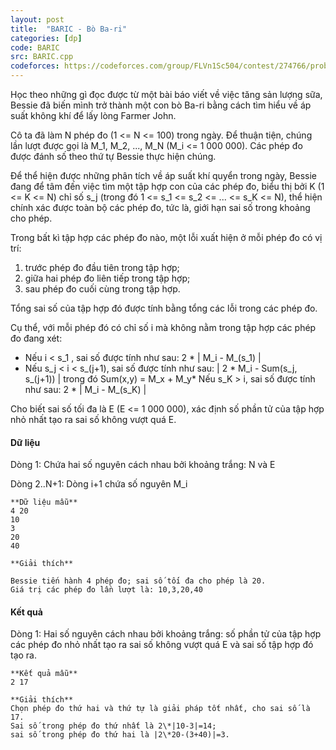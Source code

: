 ```yaml
---
layout: post
title:  "BARIC - Bò Ba-ri"
categories: [dp]
code: BARIC
src: BARIC.cpp
codeforces: https://codeforces.com/group/FLVn1Sc504/contest/274766/problem/M
---
```



Học theo những gì đọc được từ một bài báo viết về việc tăng sản lượng sữa, Bessie đã biến mình trở thành một con bò Ba-ri bằng cách tìm hiểu về áp suất không khí để lấy lòng Farmer John.

Cô ta đã làm N phép đo (1 <= N <= 100) trong ngày. Để thuận tiện, chúng lần lượt được gọi là M\_1, M\_2, ..., M\_N (M\_i <= 1 000 000). Các phép đo được đánh số theo thứ tự Bessie thực hiện chúng.

Để thể hiện được những phân tích về áp suất khí quyển trong ngày, Bessie đang để tâm đến việc tìm một tập hợp con của các phép đo, biểu thị bởi K (1 <= K <= N) chỉ số s\_j (trong đó 1 <= s\_1 <= s\_2 <= ... <= s\_K <= N), thể hiện chính xác được toàn bộ các phép đo, tức là, giới hạn sai số trong khoảng cho phép.

Trong bất kì tập hợp các phép đo nào, một lỗi xuất hiện ở mỗi phép đo có vị trí:

1.  trước phép đo đầu tiên trong tập hợp;
2.  giữa hai phép đo liên tiếp trong tập hợp;
3.  sau phép đo cuối cùng trong tập hợp.

Tổng sai số của tập hợp đó được tính bằng tổng các lỗi trong các phép đo.

Cụ thể, với mỗi phép đó có chỉ số i mà không nằm trong tập hợp các phép đo đang xét:

*   Nếu i < s\_1 , sai số được tính như sau: 2 \* | M\_i - M\_(s\_1) |
*   Nếu s\_j < i < s\_(j+1), sai số được tính như sau: | 2 \* M\_i - Sum(s\_j, s\_(j+1)) |
trong đó Sum(x,y) = M\_x + M\_y*   Nếu s\_K > i, sai số được tính như sau: 2 \* | M\_i - M\_(s\_K) |

Cho biết sai số tối đa là E (E <= 1 000 000), xác định số phần tử của tập hợp nhỏ nhất tạo ra sai số không vượt quá E.

#### Dữ liệu

Dòng 1: Chứa hai số nguyên cách nhau bởi khoảng trắng: N và E

Dòng 2..N+1: Dòng i+1 chứa số nguyên M\_i

```
**Dữ liệu mẫu**
4 20
10
3
20
40

**Giải thích**

Bessie tiến hành 4 phép đo; sai số tối đa cho phép là 20. 
Giá trị các phép đo lần lượt là: 10,3,20,40
```

#### Kết quả

Dòng 1: Hai số nguyên cách nhau bởi khoảng trắng: số phần tử của tập hợp các phép đo nhỏ nhất tạo ra sai số không vượt quá E và sai số tập hợp đó tạo ra.

```
**Kết quả mẫu**
2 17

**Giải thích**
Chọn phép đo thứ hai và thứ tự là giải pháp tốt nhất, cho sai số là 17. 
Sai số trong phép đo thứ nhất là 2\*|10-3|=14; 
sai số trong phép đo thứ hai là |2\*20-(3+40)|=3.
```

<!--more-->

